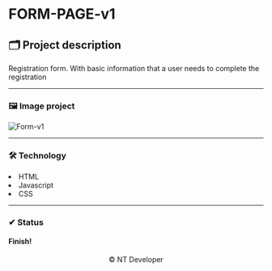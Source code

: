 # FORM-PAGE-v1

## 🗂 Project description

<p>
    Registration form. With basic information that a user needs to complete the registration
</p>

---

### 🖼 Image project
![Form-v1](Img/Form-page-v1.png)

---

### 🛠 Technology

<li> HTML
<li> Javascript
<li> CSS

---

### ✔ Status

<h4>Finish!</h4>

<footer align="center" >&copy; NT Developer</footer>
